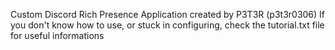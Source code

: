 Custom Discord Rich Presence Application created by P3T3R (p3t3r0306)
If you don't know how to use, or stuck in configuring, check the tutorial.txt file for useful informations